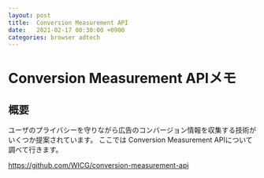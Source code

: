 ```yaml
---
layout: post
title:  Conversion Measurement API
date:   2021-02-17 00:30:00 +0900
categories: browser adtech
---
```


# Conversion Measurement APIメモ

## 概要

ユーザのプライバシーを守りながら広告のコンバージョン情報を収集する技術がいくつか提案されています。
ここでは Conversion Measurement APIについて調べて行きます。


https://github.com/WICG/conversion-measurement-api

